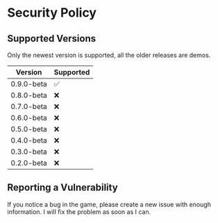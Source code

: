 # Security Policy

## Supported Versions

Only the newest version is supported, all the older releases are demos.

| Version | Supported          |
| ------- | ------------------ |
| 0.9.0-beta  | :white_check_mark: |
| 0.8.0-beta  | :x: |
| 0.7.0-beta  | :x: |
| 0.6.0-beta  | :x: |
| 0.5.0-beta  | :x: |
| 0.4.0-beta  | :x: |
| 0.3.0-beta  | :x: |
| 0.2.0-beta  | :x: |


## Reporting a Vulnerability

If you notice a bug in the game, please create a new issue with enough information. I will fix the problem as soon as I can.
